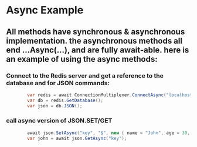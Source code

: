 
# Async Example

## All methods have synchronous & asynchronous implementation. the asynchronous methods all end ...Async(...), and are fully await-able. here is an example of using the async methods:

### Connect to the Redis server and get a reference to the database and for JSON commands:

```csharp
        var redis = await ConnectionMultiplexer.ConnectAsync("localhost");
        var db = redis.GetDatabase();
        var json = db.JSON();
```

### call async version of JSON.SET/GET

```csharp
        await json.SetAsync("key", "$", new { name = "John", age = 30, city = "New York" });
        var john = await json.GetAsync("key");
```
